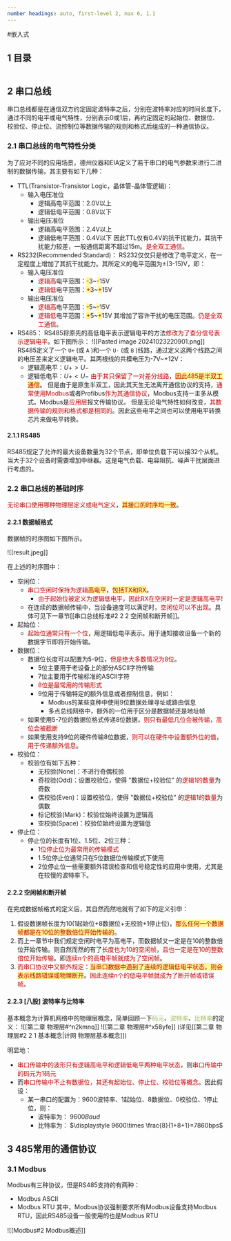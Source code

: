 ```yaml
---
number headings: auto, first-level 2, max 6, 1.1
---
```

#嵌入式 

## 1 目录

```toc
```

## 2 串口总线

串口总线都是在通信双方约定固定波特率之后，分别在波特率对应的时间长度下，通过不同的电平或电气特性，分别表示0或1后，再约定固定的起始位、数据位、校验位、停止位、流控制位等数据传输的规则和格式后组成的一种通信协议。

### 2.1 串口总线的电气特性分类

为了应对不同的应用场景，德州仪器和EIA定义了若干串口的电气参数来进行二进制的数据传输，其主要有如下几种：
- TTL(Transistor-Transistor Logic，晶体管-晶体管逻辑)：
	- 输入电压准位
		- 逻辑高电平范围：2.0V以上
		- 逻辑低电平范围：0.8V以下
	- 输出电压准位
		- 逻辑高电平范围：2.4V以上
		- 逻辑低电平范围：0.4V以下
	因此TTL仅有0.4V的抗干扰能力，其抗干扰能力较差，一般通信距离不超过15m。<font color="#c00000">是全双工通信</font>。
- RS232(Recommended Standard)：
	RS232仅仅只是修改了电平定义，在一定程度上增加了其抗干扰能力。其所定义的电平范围为±(3-15)V，即：
	- 输入电压准位
		- <font color="#c00000">逻辑高</font>电平范围：<span style="background:#fff88f"><font color="#c00000">-</font></span>3~<span style="background:#fff88f"><font color="#c00000">-</font></span>15V
		- <font color="#c00000">逻辑低</font>电平范围：<span style="background:#fff88f"><font color="#c00000">+</font></span>3~<span style="background:#fff88f"><font color="#c00000">+</font></span>15V
	- 输出电压准位
		- <font color="#c00000">逻辑高</font>电平范围：<span style="background:#fff88f"><font color="#c00000">-</font></span>5~<span style="background:#fff88f"><font color="#c00000">-</font></span>15V
		- <font color="#c00000">逻辑低</font>电平范围：<span style="background:#fff88f"><font color="#c00000">+</font></span>5~<span style="background:#fff88f"><font color="#c00000">+</font></span>15V
	其增加了容许干扰的电压范围。<font color="#c00000">仍是全双工通信</font>。
- RS485：
	RS485将原先的高低电平表示逻辑电平的方法<font color="#c00000">修改为了查分信号表示逻辑电平</font>。如下图所示：
	![[Pasted image 20241023220901.png]]
	RS485定义了一个 `U+` (或 `A` )和一个 `U-` (或 `B` )线路，通过定义这两个线路之间的电压差来定义逻辑电平。其两根线的共模电压为-7V~+12V：
	- 逻辑高电平：$U+>U-$
	- 逻辑低电平：$U+<U-$
	<font color="#c00000">由于其只保留了一对差分线路</font>，<span style="background:#fff88f"><font color="#c00000">因此485是半双工通信</font></span>。
	但是由于是原生半双工，因此其天生无法离开通信协议的支持，<font color="#c00000">通常使用Modbus</font>或者Profibus<font color="#c00000">作为其通信协议</font>，Modbus支持一主多从模式。Modbus是<font color="#c00000">应用层</font>报文传输协议。
但是无论电气特性如何改变，<font color="#c00000">其数据传输的规则和格式都是相同的</font>。因此这些电平之间也可以使用电平转换芯片来做电平转换。

#### 2.1.1 RS485

RS485规定了允许的最大设备数量为32个节点，即单位负载下可以接32个从机。当大于32个设备时需要增加中继器。这是电气负载、电容阻抗、噪声干扰层面进行考虑的。

### 2.2 串口总线的基础时序

<font color="#c00000">无论串口使用哪种物理层定义或电气定义</font>，<span style="background:#fff88f"><font color="#c00000">其接口的时序均一致</font></span>。

#### 2.2.1 数据帧格式

数据帧的时序图如下图所示。

![[result.jpeg]]

在上述的时序图中：
- 空闲位：
	- <font color="#c00000">串口空闲时保持为逻辑</font><span style="background:#fff88f"><font color="#c00000">高电平</font></span>，<span style="background:#fff88f"><font color="#c00000">包括TX和RX</font></span>。
		- <font color="#c00000">由于起始位被定义为逻辑低电平，因此RX在空闲时一定是逻辑高电平</font>!
	- 在连续的数据帧传输中，当设备速度可以满足时，<font color="#c00000">空闲位可以不出现</font>。具体可见下一章节[[串口总线标准#2 2 2 空闲帧和断开帧]]。
- 起始位：
	- <font color="#c00000">起始位通常只有一个位</font>，用逻辑低电平表示。用于通知接收设备一个新的数据字节即将开始传输。
- 数据位：
	- 数据位长度可以配置为5-9位，<font color="#c00000">但是绝大多数情况为8位</font>。
		- 5位主要用于老设备上的部分ASCII字符传输
		- 7位主要用于传输标准的ASCII字符
		- <font color="#c00000">8位是最常用的传输形式</font>
		- 9位用于传输特定的额外信息或者控制信息，例如：
			- Modbus的某些变种中使用9位数据处理寻址或路由信息
			- 多点总线网络中，额外的一位用于区分是数据帧还是地址帧
	- 如果使用5-7位的数据位格式传递8位数据，<font color="#c00000">则只有最低几位会被传输，高位会被截断</font>
	- 如果使用支持9位的硬件传输8位数据，<font color="#c00000">则可以在硬件中设置额外位的值</font>，<font color="#c00000">用于传递额外信息</font>。
- 校验位：
	- 校验位有如下五种：
		- 无校验(None)：不进行奇偶校验
		- 奇校验(Odd)：设置校验位，使得 "数据位+校验位" 的<font color="#c00000">逻辑1的数量</font>为奇数
		- 偶校验(Even)：设置校验位，使得 "数据位+校验位" 的<font color="#c00000">逻辑1的数量</font>为偶数
		- 标记校验(Mark)：校验位始终设置为逻辑高
		- 空校验(Space)：校验位始终设置为逻辑低
- 停止位：
	- 停止位的长度有1位、1.5位、2位三种：
		- <font color="#c00000">1位停止位为最常用的传输模式</font>
		- 1.5位停止位通常只在5位数据位传输模式下使用
		- 2位停止位一些需要额外错误检查和信号稳定性的应用中使用，尤其是在较慢的波特率下。

#### 2.2.2 空闲帧和断开帧

在完成数据帧格式的定义后，其自然而然地就有了如下的定义引申：
1. 假设数据帧长度为10(1起始位+8数据位+无校验+1停止位)，<span style="background:#fff88f"><font color="#c00000">那么任何一个数据帧都是在10位的整数倍位开始传输的</font></span>。
2. 而上一章节中我们规定空闲时电平为高电平，而数据帧又一定是在10的整数倍位开始传输。则自然而然的有了<font color="#c00000">长度也为10的空闲帧</font>，<font color="#c00000">且也一定是在10的整数倍位开始传输</font>。即<font color="#c00000">连续n个的高电平帧就成为了空闲帧</font>。
3. <font color="#c00000">而串口协议中又额外规定</font>：<span style="background:#fff88f"><font color="#c00000">当串口数据中遇到了连续的逻辑低电平状态，则会表示线路错误或物理断开</font></span>。<font color="#c00000">因此连续n个的低电平帧就成为了断开帧或错误帧</font>。

#### 2.2.3 \[八股\] 波特率与比特率

基本概念为计算机网络中的物理层概念，简单回顾一下<font color="#9bbb59">码元</font>、<font color="#9bbb59">波特率</font>、<font color="#9bbb59">比特率</font>的定义：
![[第二章 物理层#^n2kmnq]]
![[第二章 物理层#^x58yfe]]
(详见[[第二章 物理层#2 2 1 基本概念|计网 物理层基本概念]])

明显地：
- <font color="#c00000">串口传输中的波形只有逻辑高电平和逻辑低电平两种电平状态</font>，则<font color="#c00000">串口传输中的码元为1码元</font>
- 而<font color="#c00000">串口传输中不止有数据位，其还有起始位、停止位、校验位等概念</font>。因此假设：
	- 某一串口的配置为：9600波特率、1起始位、8数据位、0校验位、1停止位，则：
		- 波特率为： $9600Baud$
		- 比特率为： $\displaystyle 9600\times \frac{8}{1+8+1}=7860bps$

## 3 485常用的通信协议

### 3.1 Modbus

Modbus有三种协议，但是RS485支持的有两种：
- Modbus ASCII
- Modbus RTU
其中，Modbus协议强制要求所有Modbus设备支持Modbus RTU，因此RS485设备一般使用的也是Modbus RTU

![[Modbus#2 Modbus概述]]


